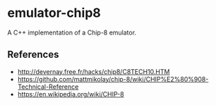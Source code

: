 # emulator-chip8
A C++ implementation of a Chip-8 emulator.

## References
- http://devernay.free.fr/hacks/chip8/C8TECH10.HTM
- https://github.com/mattmikolay/chip-8/wiki/CHIP%E2%80%908-Technical-Reference
- https://en.wikipedia.org/wiki/CHIP-8
